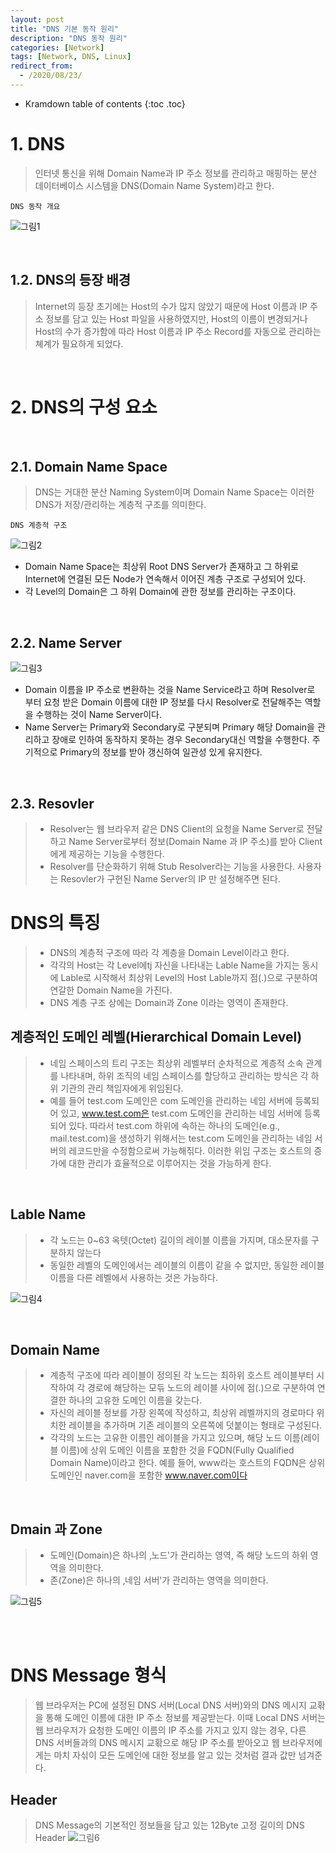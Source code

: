 ```yaml
---
layout: post
title: "DNS 기본 동작 원리"
description: "DNS 동작 원리"
categories: [Network]
tags: [Network, DNS, Linux]
redirect_from:
  - /2020/08/23/
---
```


* Kramdown table of contents
{:toc .toc}

# 1. DNS
>  인터넷 통신을 위해 Domain Name과 IP 주소 정보를 관리하고 매핑하는 분산 데이터베이스 시스템을 DNS(Domain Name System)라고 한다.

` DNS 동작 개요 `
>
![그림1](https://user-images.githubusercontent.com/69279022/90993633-943a9380-e5f0-11ea-9fce-cc5b039d1972.png)

<br>

## 1.2. DNS의 등장 배경
> Internet의 등장 초기에는 Host의 수가 많지 않았기 때문에 Host 이름과 IP 주소 정보를 담고 있는 Host 파일을 사용하였지만, Host의 이름이 변경되거나 Host의 수가 증가함에 따라 Host 이름과 IP 주소 Record를 자동으로 관리하는 쳬계가 필요하게 되었다.

<br>

# 2. DNS의 구성 요소


<br>

## 2.1. Domain Name Space

> DNS는 거대한 분산 Naming System이며 Domain Name Space는 이러한 DNS가 저장/관리하는 계층적 구조를 의미한다.

` DNS 계층적 구조 `

>
![그림2](https://user-images.githubusercontent.com/69279022/90993876-981ae580-e5f1-11ea-89c5-3c4a5ea2c5b4.png)
- Domain Name Space는 최상위 Root DNS Server가 존재하고 그 하위로 Internet에 연결된 모든 Node가 연속해서 이어진 계층 구조로 구성되어 있다.
- 각 Level의 Domain은 그 하위 Domain에 관한 정보를 관리하는 구조이다.

<br>

## 2.2. Name Server

>
![그림3](https://user-images.githubusercontent.com/69279022/90996781-c05b1200-e5fa-11ea-975b-1bd4c66d1101.png)
 - Domain 이름을 IP 주소로 변환하는 것을 Name Service라고 하며 Resolver로 부터 요청 받은 Domain 이름에 대한 IP 정보를 다시 Resolver로 전달해주는 역할을 수행하는 것이 Name Server이다.
- Name Server는 Primary와 Secondary로 구분되며 Primary 해당 Domain을 관리하고 장애로 인하여 동작하지 못하는 경우 Secondary대신 역할을 수행한다.  주기적으로 Primary의 정보를 받아 갱신하여 일관성 있게 유지한다.

<br>

## 2.3. Resovler

> - Resolver는 웹 브라우저 같은 DNS Client의 요청을 Name Server로 전달하고 Name Server로부터 정보(Domain Name 과 IP 주소)를 받아 Client에게 제공하는 기능을 수행한다.
> - Resolver를 단순화하기 위해 Stub Resolver라는 기능을 사용한다. 사용자는 Resovler가 구현된 Name Server의 IP 만 설정해주면 된다.


# DNS의 특징
> - DNS의 계층적 구조에 따라 각 계층을 Domain Level이라고 한다.
> - 각각의 Host는 각 Level에tj 자신을 나타내는 Lable Name을 가지는 동시에 Lable로 시작해서 최상위 Level의 Host Lable까지 점(.)으로 구분하여 연갈한 Domain Name을 가진다.
> - DNS 계층 구조 상에는 Domain과 Zone 이라는 영역이 존재한다.

## 계층적인 도메인 레벨(Hierarchical Domain Level)
> - 네임 스페이스의 트리 구조는 최상위 레벨부터 순차적으로 계층적 소속 관계를 나타내며, 하위 조직의 네임 스페이스를 할당하고 관리하는 방식은 각 하위 기관의 관리 책임자에게 위임된다.
> - 예를 들어 test.com 도메인은 com 도메인을 관리하는 네임 서버에 등록되어 있고, www.test.com은 test.com 도메인을 관리하는 네임 서버에 등록되어 있다. 따라서 test.com 하위에 속하는 하나의 도메인(e.g., mail.test.com)을 생성하기 위해서는 test.com 도메인을 관리하는 네임 서버의 레코드만을 수정함으로써 가능해짂다. 이러한 위임 구조는 호스트의 증가에 대한 관리가 효율적으로 이루어지는 것을 가능하게 한다.

<br>

## Lable Name
> - 각 노드는 0~63 옥텟(Octet) 길이의 레이블 이름을 가지며, 대소문자를 구분하지 않는다
> - 동일한 레벨의 도메인에서는 레이블의 이름이 같을 수 없지만, 동일한 레이블 이름을 다른 레벨에서 사용하는 것은 가능하다.

>
![그림4](https://user-images.githubusercontent.com/69279022/90999426-84777b00-e601-11ea-8202-c0f933e87d38.png)

<br>

## Domain Name
> - 계층적 구조에 따라 레이블이 정의된 각 노드는 최하위 호스트 레이블부터 시작하여 각 경로에 해당하는 모듞 노드의 레이블 사이에 점(.)으로 구분하여 연결한 하나의 고유한 도메인 이름을 갖는다.
> - 자신의 레이블 정보를 가장 왼쪽에 작성하고, 최상위 레벨까지의 경로마다 위치한 레이블을 추가하며 기존 레이블의 오른쪽에 덧붙이는 형태로 구성된다.
> - 각각의 노드는 고유한 이름인 레이블을 가지고 있으며, 해당 노드 이름(레이블 이름)에 상위 도메인 이름을 포함한 것을 FQDN(Fully Qualified Domain Name)이라고 한다. 예를 들어, www라는 호스트의 FQDN은 상위 도메인인 naver.com을 포함한 www.naver.com이다

<br>

## Dmain 과 Zone
> - 도메인(Domain)은 하나의 ‚노드‛가 관리하는 영역, 즉 해당 노드의 하위 영역을 의미한다.
> - 존(Zone)은 하나의 ‚네임 서버‛가 관리하는 영역을 의미한다.

>
![그림5](https://user-images.githubusercontent.com/69279022/90999687-43339b00-e602-11ea-8d83-34a8cd803804.png)


<br><br>

# DNS Message 형식
> 웹 브라우저는 PC에 설정된 DNS 서버(Local DNS 서버)와의 DNS 메시지 교홖을 통해 도메인 이름에 대한 IP 주소 정보를 제공받는다. 이때 Local DNS 서버는 웹 브라우저가 요청한 도메인 이름의 IP 주소를 가지고 있지 않는 경우, 다른 DNS 서버들과의 DNS 메시지 교홖으로 해당 IP 주소를 받아오고 웹 브라우저에게는 마치 자싞이 모든 도메인에 대한 정보를 알고 있는 것처럼 결과 값만 넘겨준다.


## Header

> DNS Message의 기본적인 정보들을 담고 있는 12Byte 고정 길이의 DNS Header
![그림6](https://user-images.githubusercontent.com/69279022/91000361-fb157800-e603-11ea-81c4-dc4fa49d334a.png)
